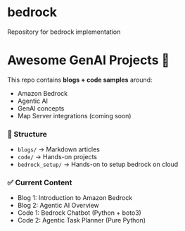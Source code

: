 # bedrock
Repository for bedrock implementation
# Awesome GenAI Projects 🚀

This repo contains **blogs + code samples** around:
- Amazon Bedrock
- Agentic AI
- GenAI concepts
- Map Server integrations (coming soon)

### 📂 Structure
- `blogs/` → Markdown articles
- `code/` → Hands-on projects
- `bedrock_setup/` → Hands-on to setup bedrock on cloud

### ✅ Current Content
- Blog 1: Introduction to Amazon Bedrock
- Blog 2: Agentic AI Overview
- Code 1: Bedrock Chatbot (Python + boto3)
- Code 2: Agentic Task Planner (Pure Python)
